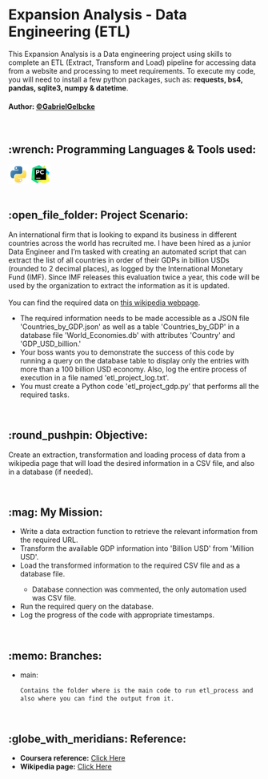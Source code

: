 <div>
  <h1><strong>Expansion Analysis - Data Engineering (ETL)</strong></h1>
  <p>This Expansion Analysis is a Data engineering project using skills to complete an ETL (Extract, Transform and Load) pipeline for accessing data from a website and processing to meet requirements. To execute my code, you will need to install a few python packages, such as: <strong>requests, bs4, pandas, sqlite3, numpy & datetime</strong>.
  </p>
  <h4>Author: <a href=https://www.linkedin.com/in/gabrielgelbcke/ target="_blank">©GabrielGelbcke</a></h4>

  <br>

  <h2>:wrench: Programming Languages & Tools used:</h2>
  <div id="tools">
    <img src="https://github.com/devicons/devicon/blob/master/icons/python/python-original.svg" alt="Python Logo" height="40" width="40" />
    <img src="https://github.com/devicons/devicon/blob/master/icons/pycharm/pycharm-original.svg" alt="Pycharm Logo" height="40" width="40" />
  </div>

  <br>

  <h2>:open_file_folder: Project Scenario:</h2>
  <p>
    An international firm that is looking to expand its business in different countries across the world has recruited me. I have been hired as a junior Data Engineer and I’m
    tasked with creating an automated script that can extract the list of all countries in order of their GDPs in billion USDs (rounded to 2 decimal places), as logged by the
    International Monetary Fund (IMF). Since IMF releases this evaluation twice a year, this code will be used by the organization to extract the information as it is updated.
    <br><br>
    You can find the required data on <a href="https://web.archive.org/web/20230902185326/https://en.wikipedia.org/wiki/List_of_countries_by_GDP_%28nominal%29" target="_blank">this
      wikipedia webpage</a>.
    <br>
    <ul>
      <li>The required information needs to be made accessible as a JSON file 'Countries_by_GDP.json' as well as a table 'Countries_by_GDP' in a database file 'World_Economies.db'
        with attributes 'Country' and 'GDP_USD_billion.'</li>
      <li>Your boss wants you to demonstrate the success of this code by running a query on the database table to display only the entries with more than a 100 billion USD economy.
        Also, log the entire process of execution in a file named 'etl_project_log.txt'.</li>
      <li>You must create a Python code 'etl_project_gdp.py' that performs all the required tasks.</li>
    </ul>
  </p>

  <br>
  
  <h2>:round_pushpin: Objective:</h2>
  <p>
    Create an extraction, transformation and loading process of data from a wikipedia page that will load the desired information in a CSV file, and also in a database (if needed).
  </p>

  <br>

  <h2>:mag: My Mission:</h2>
  <ul>
    <li>Write a data extraction function to retrieve the relevant information from the required URL.</li>
    <li>Transform the available GDP information into 'Billion USD' from 'Million USD'.</li>
    <li>Load the transformed information to the required CSV file and as a database file.</li>
    <ul>
      <li>Database connection was commented, the only automation used was CSV file.</li>
    </ul>
    <li>Run the required query on the database.</li>
    <li>Log the progress of the code with appropriate timestamps.</li>
  </ul>

  <br>

  <h2>:memo: Branches:</h2>
  <ul>
  <li>main:</li>

  ```
  Contains the folder where is the main code to run etl_process and also where you can find the output from it.
  ```

  </ul>

  <br>

  <h2>:globe_with_meridians: Reference:</h2>
  <ul>
    <li><strong>Coursera reference:</strong> <a href="https://www.coursera.org/learn/python-project-for-data-engineering/ungradedLti/Rg7gf/practice-project-extract-transform-and-load-gdp-data" target="_blank">Click Here</a></li>
    <li><strong>Wikipedia page:</strong> <a href="https://web.archive.org/web/20230902185326/https://en.wikipedia.org/wiki/List_of_countries_by_GDP_%28nominal%29" target="_blank">Click Here</a></li>
  </ul>

